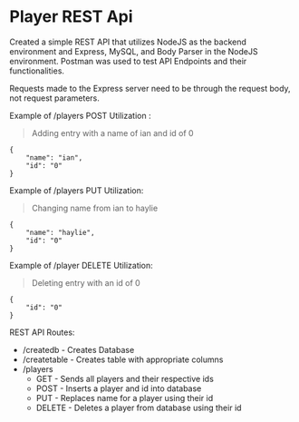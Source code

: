# Player REST Api

Created a simple REST API that utilizes NodeJS as the backend environment and Express, MySQL, and Body Parser in the NodeJS environment. Postman was used to test API Endpoints and their functionalities.

Requests made to the Express server need to be through the request body, not request parameters.

Example of /players POST Utilization :
> Adding entry with a name of ian and id of 0
```
{
    "name": "ian",
    "id": "0"
}
```

Example of /players PUT Utilization:
> Changing name from ian to haylie
```
{
    "name": "haylie",
    "id": "0"
}
```

Example of /player DELETE Utilization:
> Deleting entry with an id of 0
```
{
    "id": "0"
}
```

REST API Routes:
- /createdb - Creates Database
- /createtable - Creates table with appropriate columns
- /players
    - GET - Sends all players and their respective ids
    - POST - Inserts a player and id into database
    - PUT - Replaces name for a player using their id
    - DELETE - Deletes a player from database using their id